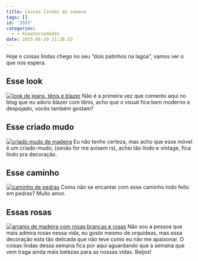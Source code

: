 ```yaml
---
title: Coisas lindas da semana
tags: []
id: '2557'
categories:
  - - Aleatoriedades
date: 2015-06-20 11:26:53
---
```


Hoje o coisas lindas chego no seu “dois patinhos na lagoa”, vamos ver o que nos espera.

## Esse look

[![look de jeans, tênis e blazer ](http://natalia.blog.br/wp-content/uploads/2015/06/jeans-com-all-star-vermelho-e-blazer-vermelho-e-camiseta-listrada-385x1024.jpg)](http://natalia.blog.br/wp-content/uploads/2015/06/jeans-com-all-star-vermelho-e-blazer-vermelho-e-camiseta-listrada.jpg) Não é a primeira vez que comento aqui no blog que eu adoro blazer com tênis, acho que o visual fica bem moderno e despojado, vocês também gostam?

## Esse criado mudo

[![criado mudo de madeira](http://natalia.blog.br/wp-content/uploads/2015/06/criado-mudo-vintage.jpg)](http://natalia.blog.br/wp-content/uploads/2015/06/criado-mudo-vintage.jpg) Eu não tenho certeza, mas acho que esse móvel é um criado-mudo, (senão for me avisem rs), achei tão lindo e vintage, fica lindo pra decoração.

## Esse caminho

[![caminho de pedras](http://natalia.blog.br/wp-content/uploads/2015/06/caminho-feito-de-pedras-601x1024.jpg)](http://natalia.blog.br/wp-content/uploads/2015/06/caminho-feito-de-pedras.jpg) Como não se encantar com esse caminho todo feito em pedras? Muito amor.

## Essas rosas

[![arranjo de madeira com rosas brancas e rosas](http://natalia.blog.br/wp-content/uploads/2015/06/decoração-com-rosas-brancas.jpg)](http://natalia.blog.br/wp-content/uploads/2015/06/decoração-com-rosas-brancas.jpg) Não sou a pessoa que mais admira rosas nessa vida, eu gosto mesmo de orquídeas, mas essa decoração esta tão delicada que não teve como eu não me apaixonar. O coisas lindas dessa semana fica por aqui aguardando que a semana que vem traga ainda mais belezas para as nossas vidas. Beijos!